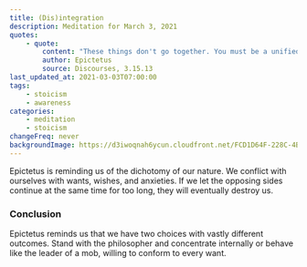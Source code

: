 ```yaml
---
title: (Dis)integration
description: Meditation for March 3, 2021
quotes:
    - quote:
        content: "These things don't go together. You must be a unified human being, either good or bad. You must diligently work either on your own reasoning or on things out of your control — take great care with the inside and not what's outside, which is to say, stand with the philosopher, or else with the mob!"
        author: Epictetus
        source: Discourses, 3.15.13
last_updated_at: 2021-03-03T07:00:00
tags:
    - stoicism
    - awareness
categories:
    - meditation
    - stoicism
changeFreq: never
backgroundImage: https://d3iwoqnah6ycun.cloudfront.net/FCD1D64F-228C-4B35-9B77-C53F042AB40D.jpg
---
```


Epictetus is reminding us of the dichotomy of our nature. We conflict with ourselves with wants, wishes, and anxieties. 
If we let the opposing sides continue at the same time for too long, they will eventually destroy us.

### Conclusion

Epictetus reminds us that we have two choices with vastly different outcomes. Stand with the philosopher and concentrate 
internally or behave like the leader of a mob, willing to conform to every want.
